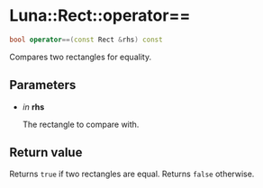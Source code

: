# Luna::Rect::operator==

```c++
bool operator==(const Rect &rhs) const
```

Compares two rectangles for equality. 



## Parameters
* *in* **rhs**

    The rectangle to compare with. 

## Return value
Returns `true` if two rectangles are equal. Returns `false` otherwise. 

